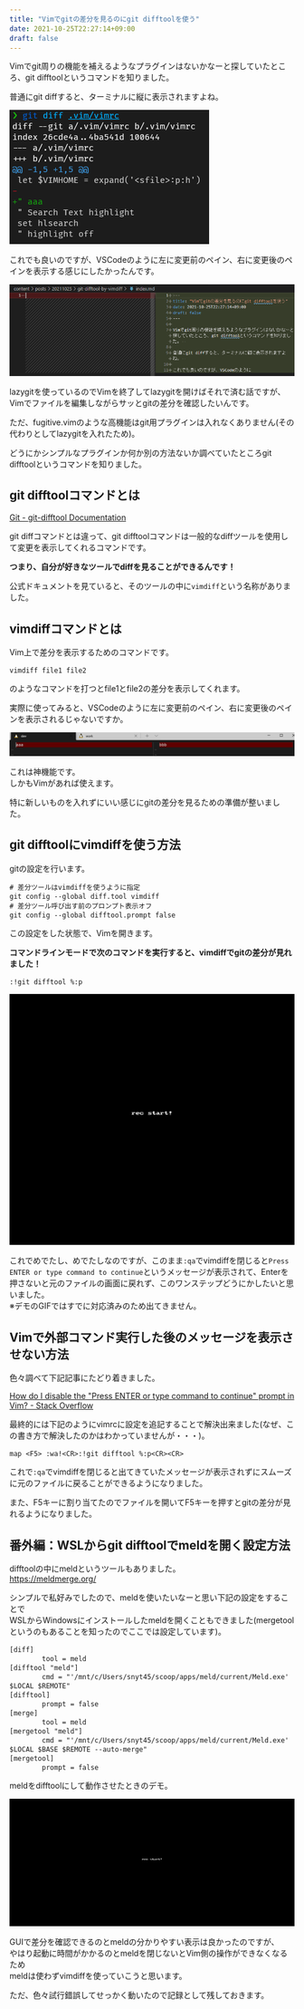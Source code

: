 ```yaml
---
title: "Vimでgitの差分を見るのにgit difftoolを使う"
date: 2021-10-25T22:27:14+09:00
draft: false
---
```


Vimでgit周りの機能を補えるようなプラグインはないかなーと探していたところ、git difftoolというコマンドを知りました。  

普通にgit diffすると、ターミナルに縦に表示されますよね。  

![git diff](Snipaste_2021-10-25_22-32-06.png)

これでも良いのですが、VSCodeのように左に変更前のペイン、右に変更後のペインを表示する感じにしたかったんです。  

![VSCode差分表示](Snipaste_2021-10-25_22-33-38.png)

lazygitを使っているのでVimを終了してlazygitを開けばそれで済む話ですが、  
Vimでファイルを編集しながらサッとgitの差分を確認したいんです。  

ただ、fugitive.vimのような高機能はgit用プラグインは入れなくありません(その代わりとしてlazygitを入れたため)。  

どうにかシンプルなプラグインか何か別の方法ないか調べていたところgit difftoolというコマンドを知りました。  

## git difftoolコマンドとは

[Git \- git\-difftool Documentation](https://git-scm.com/docs/git-difftool)

git diffコマンドとは違って、git difftoolコマンドは一般的なdiffツールを使用して変更を表示してくれるコマンドです。  

**つまり、自分が好きなツールでdiffを見ることができるんです！**

公式ドキュメントを見ていると、そのツールの中に`vimdiff`という名称がありました。  

## vimdiffコマンドとは

Vim上で差分を表示するためのコマンドです。  

```
vimdiff file1 file2
```

のようなコマンドを打つとfile1とfile2の差分を表示してくれます。  

実際に使ってみると、VSCodeのように左に変更前のペイン、右に変更後のペインを表示されるじゃないですか。  

![vimdiff](Snipaste_2021-10-25_22-45-53.png)

これは神機能です。  
しかもVimがあれば使えます。  

特に新しいものを入れずにいい感じにgitの差分を見るための準備が整いました。  

## git difftoolにvimdiffを使う方法

gitの設定を行います。  

```
# 差分ツールはvimdiffを使うように指定
git config --global diff.tool vimdiff
# 差分ツール呼び出す前のプロンプト表示オフ
git config --global difftool.prompt false
```

この設定をした状態で、Vimを開きます。  

**コマンドラインモードで次のコマンドを実行すると、vimdiffでgitの差分が見れました！**  

```
:!git difftool %:p
```

![vimdiff demo](vimdiff.gif)

これでめでたし、めでたしなのですが、このまま`:qa`でvimdiffを閉じると`Press ENTER or type command to continue`というメッセージが表示されて、Enterを押さないと元のファイルの画面に戻れず、このワンステップどうにかしたいと思いました。  
※デモのGIFではすでに対応済みのため出てきません。  

## Vimで外部コマンド実行した後のメッセージを表示させない方法

色々調べて下記記事にたどり着きました。  

[How do I disable the "Press ENTER or type command to continue" prompt in Vim? \- Stack Overflow](https://stackoverflow.com/questions/890802/how-do-i-disable-the-press-enter-or-type-command-to-continue-prompt-in-vim)

最終的には下記のようにvimrcに設定を追記することで解決出来ました(なぜ、この書き方で解決したのかはわかっていませんが・・・)。  

```vimrc
map <F5> :wa!<CR>:!git difftool %:p<CR><CR>
```

これで`:qa`でvimdiffを閉じると出てきていたメッセージが表示されずにスムーズに元のファイルに戻ることができるようになりました。  

また、F5キーに割り当てたのでファイルを開いてF5キーを押すとgitの差分が見れるようになりました。  

## 番外編：WSLからgit difftoolでmeldを開く設定方法

difftoolの中にmeldというツールもありました。  
https://meldmerge.org/

シンプルで私好みでしたので、meldを使いたいなーと思い下記の設定をすることで  
WSLからWindowsにインストールしたmeldを開くこともできました(mergetoolというのもあることを知ったのでここでは設定しています)。  

```
[diff]
        tool = meld
[difftool "meld"]
        cmd = "'/mnt/c/Users/snyt45/scoop/apps/meld/current/Meld.exe' $LOCAL $REMOTE"
[difftool]
        prompt = false
[merge]
        tool = meld
[mergetool "meld"]
        cmd = "'/mnt/c/Users/snyt45/scoop/apps/meld/current/Meld.exe' $LOCAL $BASE $REMOTE --auto-merge"
[mergetool]
        prompt = false
```

meldをdifftoolにして動作させたときのデモ。  

![meld demo](meld.gif)

GUIで差分を確認できるのとmeldの分かりやすい表示は良かったのですが、  
やはり起動に時間がかかるのとmeldを閉じないとVim側の操作ができなくなるため  
meldは使わずvimdiffを使っていこうと思います。  

ただ、色々試行錯誤してせっかく動いたので記録として残しておきます。  
